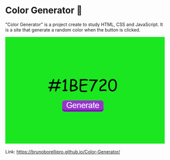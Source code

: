 # Color Generator :art:

"Color Generator" is a project create to study HTML, CSS and JavaScript.
It is a site that generate a random color when the button is clicked.


![Example image](img.png)


Link: https://brunoborellipro.github.io/Color-Generator/
